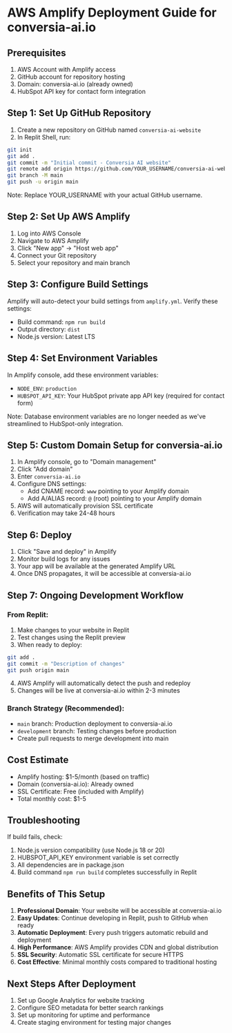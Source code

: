 # AWS Amplify Deployment Guide for conversia-ai.io

## Prerequisites
1. AWS Account with Amplify access
2. GitHub account for repository hosting
3. Domain: conversia-ai.io (already owned)
4. HubSpot API key for contact form integration

## Step 1: Set Up GitHub Repository

1. Create a new repository on GitHub named `conversia-ai-website`
2. In Replit Shell, run:
```bash
git init
git add .
git commit -m "Initial commit - Conversia AI website"
git remote add origin https://github.com/YOUR_USERNAME/conversia-ai-website.git
git branch -M main
git push -u origin main
```

Note: Replace YOUR_USERNAME with your actual GitHub username.

## Step 2: Set Up AWS Amplify

1. Log into AWS Console
2. Navigate to AWS Amplify
3. Click "New app" → "Host web app"
4. Connect your Git repository
5. Select your repository and main branch

## Step 3: Configure Build Settings

Amplify will auto-detect your build settings from `amplify.yml`. Verify these settings:
- Build command: `npm run build`
- Output directory: `dist`
- Node.js version: Latest LTS

## Step 4: Set Environment Variables

In Amplify console, add these environment variables:
- `NODE_ENV`: `production`
- `HUBSPOT_API_KEY`: Your HubSpot private app API key (required for contact form)

Note: Database environment variables are no longer needed as we've streamlined to HubSpot-only integration.

## Step 5: Custom Domain Setup for conversia-ai.io

1. In Amplify console, go to "Domain management"
2. Click "Add domain"
3. Enter `conversia-ai.io`
4. Configure DNS settings:
   - Add CNAME record: `www` pointing to your Amplify domain
   - Add A/ALIAS record: `@` (root) pointing to your Amplify domain
5. AWS will automatically provision SSL certificate
6. Verification may take 24-48 hours

## Step 6: Deploy

1. Click "Save and deploy" in Amplify
2. Monitor build logs for any issues
3. Your app will be available at the generated Amplify URL
4. Once DNS propagates, it will be accessible at conversia-ai.io

## Step 7: Ongoing Development Workflow

### From Replit:
1. Make changes to your website in Replit
2. Test changes using the Replit preview
3. When ready to deploy:
```bash
git add .
git commit -m "Description of changes"
git push origin main
```
4. AWS Amplify will automatically detect the push and redeploy
5. Changes will be live at conversia-ai.io within 2-3 minutes

### Branch Strategy (Recommended):
- `main` branch: Production deployment to conversia-ai.io
- `development` branch: Testing changes before production
- Create pull requests to merge development into main

## Cost Estimate
- Amplify hosting: $1-5/month (based on traffic)
- Domain (conversia-ai.io): Already owned
- SSL Certificate: Free (included with Amplify)
- Total monthly cost: $1-5

## Troubleshooting

If build fails, check:
1. Node.js version compatibility (use Node.js 18 or 20)
2. HUBSPOT_API_KEY environment variable is set correctly
3. All dependencies are in package.json
4. Build command `npm run build` completes successfully in Replit

## Benefits of This Setup

1. **Professional Domain**: Your website will be accessible at conversia-ai.io
2. **Easy Updates**: Continue developing in Replit, push to GitHub when ready
3. **Automatic Deployment**: Every push triggers automatic rebuild and deployment
4. **High Performance**: AWS Amplify provides CDN and global distribution
5. **SSL Security**: Automatic SSL certificate for secure HTTPS
6. **Cost Effective**: Minimal monthly costs compared to traditional hosting

## Next Steps After Deployment

1. Set up Google Analytics for website tracking
2. Configure SEO metadata for better search rankings
3. Set up monitoring for uptime and performance
4. Create staging environment for testing major changes
